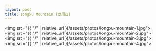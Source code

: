 ```yaml
---
layout: post
title: Longxu Mountain (龙须山)
---
```


<img src="{{ "/" | relative_url }}/assets/photos/longxu-mountain-1.jpg">
<img src="{{ "/" | relative_url }}/assets/photos/longxu-mountain-2.jpg">
<img src="{{ "/" | relative_url }}/assets/photos/longxu-mountain-3.jpg">
<img src="{{ "/" | relative_url }}/assets/photos/longxu-mountain-4.jpg">

